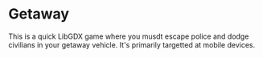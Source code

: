 # Getaway
This is a quick LibGDX game where you musdt escape police and dodge civilians in your getaway vehicle. It's primarily targetted at mobile devices.
